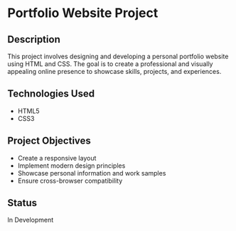 # Portfolio Website Project

## Description
This project involves designing and developing a personal portfolio website using HTML and CSS. The goal is to create a professional and visually appealing online presence to showcase skills, projects, and experiences.

## Technologies Used
- HTML5
- CSS3

## Project Objectives
- Create a responsive layout
- Implement modern design principles
- Showcase personal information and work samples
- Ensure cross-browser compatibility

## Status
In Development